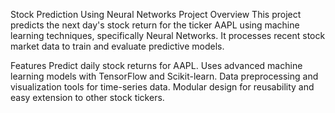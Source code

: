 Stock Prediction Using Neural Networks
Project Overview
This project predicts the next day's stock return for the ticker AAPL using machine learning techniques, specifically Neural Networks. It processes recent stock market data to train and evaluate predictive models.

Features
Predict daily stock returns for AAPL.
Uses advanced machine learning models with TensorFlow and Scikit-learn.
Data preprocessing and visualization tools for time-series data.
Modular design for reusability and easy extension to other stock tickers.
